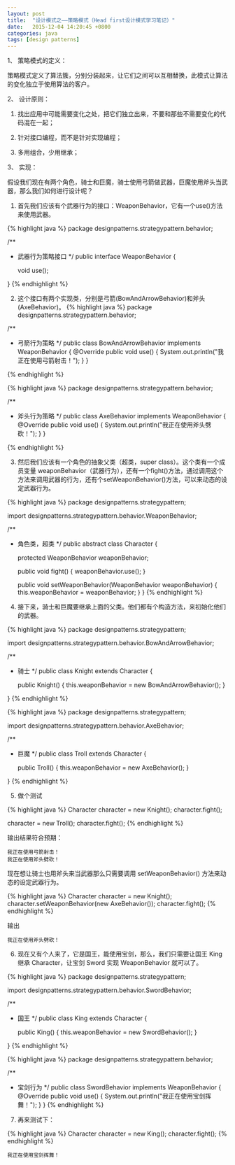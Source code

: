 ```yaml
---
layout: post
title:  "设计模式之——策略模式（Head first设计模式学习笔记）"
date:   2015-12-04 14:20:45 +0800
categories: java
tags: [design patterns]
---
```

1、 策略模式的定义：

策略模式定义了算法簇，分别分装起来，让它们之间可以互相替换，此模式让算法的变化独立于使用算法的客户。

2、 设计原则：

1) 找出应用中可能需要变化之处，把它们独立出来，不要和那些不需要变化的代码混在一起；

2) 针对接口编程，而不是针对实现编程；

3) 多用组合，少用继承；

<!-- more -->

3、 实现：

假设我们现在有两个角色，骑士和巨魔，骑士使用弓箭做武器，巨魔使用斧头当武器，那么我们如何进行设计呢？

1) 首先我们应该有个武器行为的接口：WeaponBehavior，它有一个use()方法来使用武器。

{% highlight java %}
package designpatterns.strategypattern.behavior;

/**
 * 武器行为策略接口
 */
public interface WeaponBehavior {

    void use();

}
{% endhighlight %}

2) 这个接口有两个实现类，分别是弓箭(BowAndArrowBehavior)和斧头(AxeBehavior)。
{% highlight java %}
package designpatterns.strategypattern.behavior;

/**
 * 弓箭行为策略
 */
public class BowAndArrowBehavior implements WeaponBehavior {
    @Override
    public void use() {
        System.out.println("我正在使用弓箭射击！");
    }
}

{% endhighlight %}

{% highlight java %}
package designpatterns.strategypattern.behavior;

/**
 * 斧头行为策略
 */
public class AxeBehavior implements WeaponBehavior {
    @Override
    public void use() {
        System.out.println("我正在使用斧头劈砍！");
    }
}

{% endhighlight %}


3) 然后我们应该有一个角色的抽象父类（超类，super class）。这个类有一个成员变量 weaponBehavior（武器行为），还有一个fight()方法，通过调用这个方法来调用武器的行为，还有个setWeaponBehavior()方法，可以来动态的设定武器行为。

{% highlight java %}
package designpatterns.strategypattern;

import designpatterns.strategypattern.behavior.WeaponBehavior;

/**
 * 角色类，超类
 */
public abstract class Character {

    protected WeaponBehavior weaponBehavior;

    public void fight() {
        weaponBehavior.use();
    }

    public void setWeaponBehavior(WeaponBehavior weaponBehavior) {
        this.weaponBehavior = weaponBehavior;
    }
}
{% endhighlight %}

4) 接下来，骑士和巨魔要继承上面的父类。他们都有个构造方法，来初始化他们的武器。

{% highlight java %}
package designpatterns.strategypattern;

import designpatterns.strategypattern.behavior.BowAndArrowBehavior;

/**
 * 骑士
 */
public class Knight extends Character {

    public Knight() {
        this.weaponBehavior = new BowAndArrowBehavior();
    }

}
{% endhighlight %}

{% highlight java %}
package designpatterns.strategypattern;

import designpatterns.strategypattern.behavior.AxeBehavior;

/**
 * 巨魔
 */
public class Troll extends Character {

    public Troll() {
        this.weaponBehavior = new AxeBehavior();
    }

}
{% endhighlight %}

5) 做个测试

{% highlight java %}
Character character = new Knight();
character.fight();

character = new Troll();
character.fight();
{% endhighlight %}

输出结果符合预期：

```
我正在使用弓箭射击！
我正在使用斧头劈砍！
```

现在想让骑士也用斧头来当武器那么只需要调用 setWeaponBehavior() 方法来动态的设定武器行为。

{% highlight java %}
Character character = new Knight();
character.setWeaponBehavior(new AxeBehavior());
character.fight();
{% endhighlight %}

输出

```
我正在使用斧头劈砍！
```


6) 现在又有个人来了，它是国王，能使用宝剑，那么，我们只需要让国王 King 继承 Character，让宝剑 Sword 实现 WeaponBehavior 就可以了。

{% highlight java %}
package designpatterns.strategypattern;

import designpatterns.strategypattern.behavior.SwordBehavior;

/**
 * 国王
 */
public class King extends Character {

    public King() {
        this.weaponBehavior = new SwordBehavior();
    }

}
{% endhighlight %}

{% highlight java %}
package designpatterns.strategypattern.behavior;

/**
 * 宝剑行为
 */
public class SwordBehavior implements WeaponBehavior {
    @Override
    public void use() {
        System.out.println("我正在使用宝剑挥舞！");
    }
}
{% endhighlight %}

7) 再来测试下：

{% highlight java %}
Character character = new King();
character.fight();
{% endhighlight %}

```
我正在使用宝剑挥舞！
```